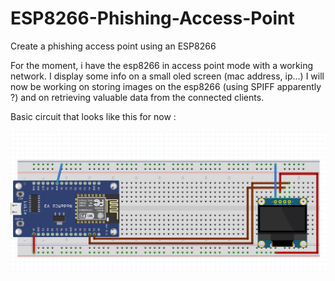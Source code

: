 # ESP8266-Phishing-Access-Point
 Create a phishing access point using an ESP8266
 
 
For the moment, i have the esp8266 in access point mode with a working network. I display some info on a small oled screen (mac address, ip...)
I will now be working on storing images on the esp8266 (using SPIFF apparently ?) and on retrieving valuable data from the connected clients.

Basic circuit that looks like this for now :

![Circuit Image](images/esp-OLED-screen-diagram.png)
